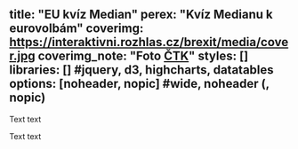 title: "EU kvíz Median"
perex: "Kvíz Medianu k eurovolbám"
coverimg: https://interaktivni.rozhlas.cz/brexit/media/cover.jpg
coverimg_note: "Foto <a href='https://ctk.cz'>ČTK</a>"
styles: []
libraries: [] #jquery, d3, highcharts, datatables
options: [noheader, nopic] #wide, noheader (, nopic)
---
<div id="eu-app"></div>

Text text

<div id="eu-app-box"></div>

Text text

<div id="eu-secondary-app"></div>
